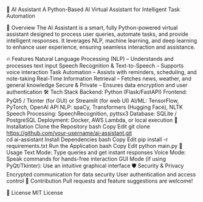 🤖 AI Assistant
A Python-Based AI Virtual Assistant for Intelligent Task Automation

📌 Overview
The AI Assistant is a smart, fully Python-powered virtual assistant designed to process user queries, automate tasks, and provide intelligent responses. It leverages NLP, machine learning, and deep learning to enhance user experience, ensuring seamless interaction and assistance.

🔥 Features
Natural Language Processing (NLP) – Understands and processes text input
Speech Recognition & Text-to-Speech – Supports voice interaction
Task Automation – Assists with reminders, scheduling, and note-taking
Real-Time Information Retrieval – Fetches news, weather, and general knowledge
Secure & Private – Ensures data encryption and user authentication
🛠️ Tech Stack
Backend: Python (Flask/FastAPI)
Frontend: PyQt5 / Tkinter (for GUI) or Streamlit (for web UI)
AI/ML: TensorFlow, PyTorch, OpenAI API
NLP: spaCy, Transformers (Hugging Face), NLTK
Speech Processing: SpeechRecognition, pyttsx3
Database: SQLite / PostgreSQL
Deployment: Docker, AWS Lambda, or local execution
🚀 Installation
Clone the Repository
bash
Copy
Edit
git clone https://github.com/your-username/ai-assistant.git  
cd ai-assistant
Install Dependencies
bash
Copy
Edit
pip install -r requirements.txt
Run the Application
bash
Copy
Edit
python main.py
📖 Usage
Text Mode: Type queries and get instant responses
Voice Mode: Speak commands for hands-free interaction
GUI Mode (if using PyQt/Tkinter): Use an intuitive graphical interface
🛡️ Security & Privacy
Encrypted communication for data security
User authentication and access control
🤝 Contribution
Pull requests and feature suggestions are welcome!

📜 License
MIT License
